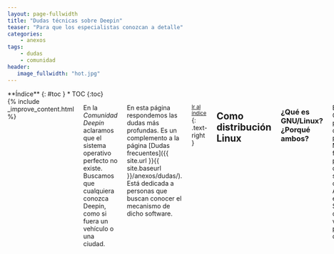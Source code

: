 ```yaml
---
layout: page-fullwidth
title: "Dudas técnicas sobre Deepin"
teaser: "Para que los especialistas conozcan a detalle"
categories:
    - anexos
tags:
    - dudas
    - comunidad
header:
   image_fullwidth: "hot.jpg"
---
```

<div class="row">
<div class="medium-4 medium-push-8 columns" markdown="1">
<div class="panel radius" markdown="1">
**Índice**
{: #toc }
*  TOC
{:toc}
</div>
</div><!-- /.medium-4.columns -->

<div class="medium-8 medium-pull-4 columns" markdown="1">
{% include _improve_content.html %}

En la *Comunidad Deepin* aclaramos que el sistema operativo  perfecto no existe. Buscamos que cualquiera conozca Deepin, como si fuera un vehículo o una ciudad.

En esta página respondemos las dudas más profundas. Es un complemento a la página [Dudas frecuentes]({{ site.url }}{{ site.baseurl }}/anexos/dudas/). Está dedicada a personas que buscan conocer el mecanismo de dicho software.

<small markdown="1">[Ir al índice](#toc)</small>
{: .text-right }

## Como distribución Linux
### ¿Qué es GNU/Linux? ¿Porqué ambos?
En realidad GNU es un proyecto desarrollado por Richard M. Stallman y fue el pilar para el desarrollo del sistema operativo. Anteriormente el señor Stallman desarollaba versiones propias hasta que...

>Empezamos a desarrollar GNU en 1984, años antes de que Linus Torvalds comenzase a escribir su núcleo. Nuestro objetivo era desarrollar un sistema operativo libre completo. [...] Desarrollamos la mayoría de los componentes principales, conformando la contribución más grande de todo el sistema.

Fuente: [FSF](https://www.gnu.org/gnu/gnu-linux-faq.es.html#why)

### ¿En qué está basado Deepin?
En la distribución madre Debian. Específicamente la rama Sid.

Hasta las versión 2014 estuvo basado en Ubuntu. En la versión 15.x se cambió a Debian para ganar estabilidad (
[Muy Linux](http://www.muylinux.com/2015/12/31/deepin-15/)).

### ¿Puedo usar Manjaro en lugar de Debian?
Si tienes dificultades con la base Debian, prueba la versión Manjaro Deepin. [Revisa la página Instalación]({{ site.url }}/instalacion/). Recuerda que no está siendo desarrollado oficialmente, sino por la comunidad.

<small markdown="1">[Ir al índice](#toc)</small>
{: .text-right }

### ¿Cómo se funciona el sistema de encendido y apagado en Deepin?
Deepin tiene un programa de apagado llamado [systemd](https://en.wikipedia.org/wiki/Systemd). Este "demonio" permite comprobar los dispositivos activados durante su encendido. Así, indica que está funcionando y avisa si encuentra algún error.

### ¿Deepin usa un núcleo Linux puro o modificado?
Modificado basado en una versión a largo plazo (LTS). Revisa el [código fuente]({{ site.url }}{{ site.baseurl }}/source) y las actividades que [puedes colaborar]({{ site.url }}{{ site.baseurl }}/actividades/kernel/).

Si tienes problemas con el núcleo, visita [la página para cambiar el núcleo de Linux]({{ site.url }}{{ site.baseurl }}/tips/kernel/).
<img class="t60" src="{{ site.urlimg }}header_homepage_13.jpg" alt="Paisaje">

<small markdown="1">[Ir al índice](#toc)</small>
{: .text-right }

### ¿Puedo conseguir un controlador de gráficos desarrollado por la empresa?
Sí. Algunos paquetes para optimizar la tarjeta gráfica de NVidia, por ejemplo, está disponible por separado. Visita [está página para conocer los controladores exclusivos disponibles]({{ site.url }}/manual/videocard/).

<img class="t60" src="{{ site.urlimg }}header_homepage_13.jpg" alt="Paisaje">

### ¿Por qué me aparece el aviso "conflicto de dependencias"?
El "conflicto de dependencias" resulta tedioso para actualizar los controladores o instalar aplicaciones. Si un programa requiere una libería en desarrollo, no podrás instalar. Si cambias la libería, podrías

]({{ site.url }}{{ site.baseurl }}manual/instalar-apps/)

Para evitar ese tipo de problemas, sugerimos instalar y actualizar aplicaciones via Deepin Store o PPA. Desde Deepin 15.5, puedes instalar via Flatpak para que disfrutes de la última versión de tus aplicaciones sin contratiempos.

Fuente: [Manual de Debian](https://www.debian.org/doc/manuals/aptitude/ch02s03s02.es.html)

<small markdown="1">[Ir al índice](#toc)</small>
{: .text-right }

## Cómo sistema operativo único
### ¿Deepin es capaz de ejecutar videojuegos?
Sí. Echa un vistazo en [Juegos para Deepin]({{ site.url }}{{ site.baseurl }}/games/). Lo puedes conseguir en la Deepin Store, Steam o con ayuda de [Crossover]({{ site.url }}{{ site.baseurl }}/apps/crossover/).

Adicionalmente tendrás que modificiar parte del código para optimizar el sistema operativo, como este vídeo.

<div class="flex-video">
        <iframe width="1280" height="720" src="//www.youtube.com/embed/CnSkR96iIpY" frameborder="0" allowfullscreen></iframe>
</div>

<small markdown="1">[Ir al índice](#toc)</small>
{: .text-right }

### ¿Deepin envía los datos guardados a desconocidos?
No. El sistema operativo no envía datos a desconocidos. Al ser de [código abierto]({{ site.url }}{{ site.baseurl }}/source/), puedes comprobar por tu cuenta.

Sin embargo, usamos plugins para facilitar el uso con los servicios de la nube. Por ejemplo: reconocer la letra de la canción gracias a Netease, comprobar actualizaciones, enviar el registro de error al Feedback de Deepin, etcétera.

La mayoría de paquetes incluídos en Deepin son elaboradas junto a la comunidad de Debian. Pero, el resto de aplicaciones preinstaladas, en convenio con otras empresas, aplican otras condiciones de uso.

Fuente: [Distros da China - Deepin espiona usuários?](https://www.youtube.com/watch?v=utW1J4hEJhI), [Deepin.org](https://web.archive.org/web/20170703051201/https://www.deepin.org/cooperative/netease-cloud-music/)

<small markdown="1">[Ir al índice](#toc)</small>
{: .text-right }

### ¿Cómo podemos saber las útlimas actualizaciones de seguridad?
Cada actualización es [señalada en la página web](https://www.deepin.org/en/security-update/). El núcleo del sistema [está siendo auditado frecuentemente](https://lamiradadelreplicante.com/2017/09/01/agencia-alemana-de-ciberseguridad-el-generador-de-numeros-aleatorios-de-linux-es-seguro/).

## Seguimos creciendo

No olvides que estamos en [en Github](https://github.com/comunidad-deepin/comunidad-deepin.github.io).

{% include _improve_content.html %}

</div><!-- /.medium-8.columns -->
</div><!-- /.row -->
